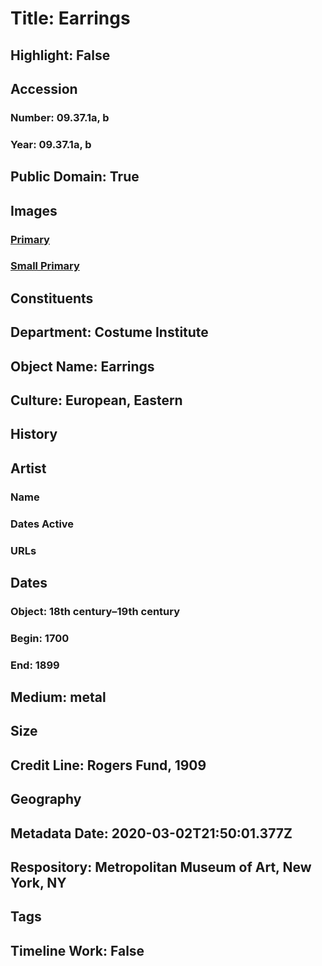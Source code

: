 # Title: Earrings
## Highlight: False
## Accession
### Number: 09.37.1a, b
### Year: 09.37.1a, b
## Public Domain: True
## Images
### [Primary](https://images.metmuseum.org/CRDImages/ci/original/09.37.1ab.jpg)
### [Small Primary](https://images.metmuseum.org/CRDImages/ci/web-large/09.37.1ab.jpg)
## Constituents
## Department: Costume Institute
## Object Name: Earrings
## Culture: European, Eastern
## History
## Artist
### Name
### Dates Active
### URLs
## Dates
### Object: 18th century–19th century
### Begin: 1700
### End: 1899
## Medium: metal
## Size
## Credit Line: Rogers Fund, 1909
## Geography
## Metadata Date: 2020-03-02T21:50:01.377Z
## Respository: Metropolitan Museum of Art, New York, NY
## Tags
## Timeline Work: False